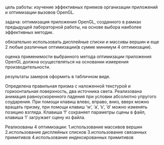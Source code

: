 цель работы: изучение эффективных приемов организации приложений и оптимизации вызовов OpenGL.

задача: оптимизация приложения OpenGL, созданного в рамках предыдущей лабораторной работы, на основе выбора наиболее эффективных методик.

обязательно использовать дисплейные списки и массивы вершин и еще 2 любые различные оптимизации(в сумме минимум 4 оптимизации).

оценка применимости выбранного метода оптимизации приложения OpenGL должна осуществляться на основании измерения производительности.

результаты замеров оформить в табличном виде.


Определена правильная призма с наложенной текстурой и горизонтальная поверхность, два источника света. Реализована анимация равноускоренного падения при условии абсолютно упругого соударения. При помощи клавиш влево, вправо, вниз, вверх можно вращать призму, при помощи клавиш ‘w’, ’a’, ’s’, ’d’ можно изменять позицию взгляда. Клавиша ‘f’ сохраняет параметры сцены в файл, клавиша ‘l’ загружает сцену из файла.

Реализованы 4 оптимизации: 
1.использование массивов вершин 
2.использование дисплейных списков 
3.использование связанных примитивов 
4.использование индексированных примитивов
